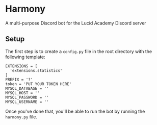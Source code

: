 # Harmony
A multi-purpose Discord bot for the Lucid Academy Discord server

## Setup
The first step is to create a `config.py` file in the root directory with the following template:
```
EXTENSIONS = [
  'extensions.statistics'
]
PREFIX = '?'
token = 'PUT YOUR TOKEN HERE'
MYSQL_DATABASE = ''
MYSQL_HOST = ''
MYSQL_PASSWORD = ''
MYSQL_USERNAME = ''
```

Once you've done that, you'll be able to run the bot by running the `harmony.py` file.
